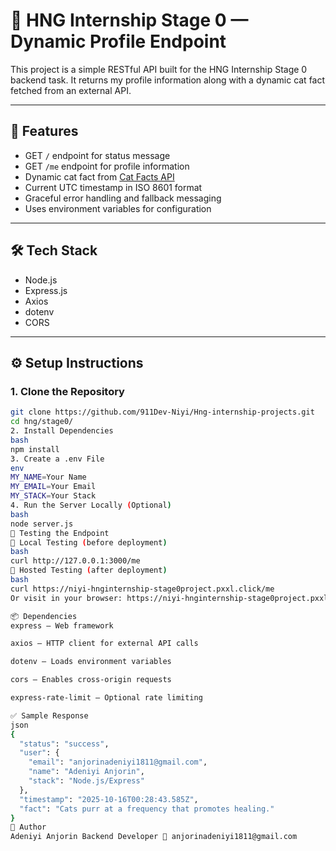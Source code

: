 # 🚀 HNG Internship Stage 0 — Dynamic Profile Endpoint

This project is a simple RESTful API built for the HNG Internship Stage 0 backend task. It returns my profile information along with a dynamic cat fact fetched from an external API.

---

## 📌 Features

- GET `/` endpoint for status message
- GET `/me` endpoint for profile information
- Dynamic cat fact from [Cat Facts API](https://catfact.ninja/fact)
- Current UTC timestamp in ISO 8601 format
- Graceful error handling and fallback messaging
- Uses environment variables for configuration

---

## 🛠️ Tech Stack

- Node.js
- Express.js
- Axios
- dotenv
- CORS

---

## ⚙️ Setup Instructions

### 1. Clone the Repository
```bash
git clone https://github.com/911Dev-Niyi/Hng-internship-projects.git
cd hng/stage0/
2. Install Dependencies
bash
npm install
3. Create a .env File
env
MY_NAME=Your Name
MY_EMAIL=Your Email
MY_STACK=Your Stack
4. Run the Server Locally (Optional)
bash
node server.js
🧪 Testing the Endpoint
🔹 Local Testing (before deployment)
bash
curl http://127.0.0.1:3000/me
🔹 Hosted Testing (after deployment)
bash
curl https://niyi-hnginternship-stage0project.pxxl.click/me
Or visit in your browser: https://niyi-hnginternship-stage0project.pxxl.click/me

📦 Dependencies
express — Web framework

axios — HTTP client for external API calls

dotenv — Loads environment variables

cors — Enables cross-origin requests

express-rate-limit — Optional rate limiting

✅ Sample Response
json
{
  "status": "success",
  "user": {
    "email": "anjorinadeniyi1811@gmail.com",
    "name": "Adeniyi Anjorin",
    "stack": "Node.js/Express"
  },
  "timestamp": "2025-10-16T00:28:43.585Z",
  "fact": "Cats purr at a frequency that promotes healing."
}
📣 Author
Adeniyi Anjorin Backend Developer 📧 anjorinadeniyi1811@gmail.com